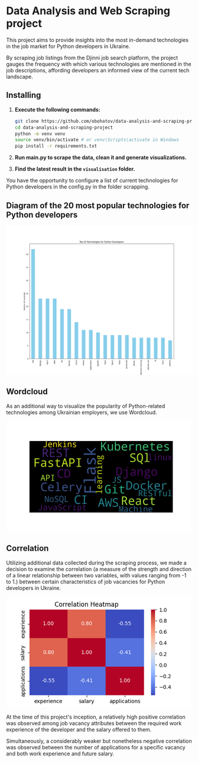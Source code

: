 # Data Analysis and Web Scraping project

This project aims to provide insights into the most in-demand technologies in the job market for Python developers in Ukraine.

By scraping job listings from the Djinni job search platform, the project gauges the frequency with which various technologies are mentioned in the job descriptions, affording developers an informed view of the current tech landscape.

## Installing

1. **Execute the following commands:**
   ```bash
   git clone https://github.com/obohatov/data-analysis-and-scraping-project
   cd data-analysis-and-scraping-project
   python -m venv venv
   source venv/bin/activate # or venv\Scripts\activate in Windows
   pip install -r requirements.txt
   ```
   
2. **Run main.py to scrape the data, clean it and generate visualizations.**
3. **Find the latest result in the `visualisation` folder.**

You have the opportunity to configure a list of current technologies for Python developers in the config.py in the folder scrapping.

## Diagram of the 20 most popular technologies for Python developers
![Correlation analysis](visualisation/top-20-technologies.png)

## Wordcloud
As an additional way to visualize the popularity of Python-related technologies among Ukrainian employers, we use Wordcloud.

![Wordcloud](additional-visualisation/wordcloud.png)

## Correlation
Utilizing additional data collected during the scraping process, we made a decision to examine the correlation (a measure of the strength and direction of a linear relationship between two variables, with values ranging from -1 to 1.) between certain characteristics of job vacancies for Python developers in Ukraine.

![Correlation analysis](additional-visualisation/correlation-heatmap.png)

At the time of this project's inception, a relatively high positive correlation was observed among job vacancy attributes between the required work experience of the developer and the salary offered to them.

Simultaneously, a considerably weaker but nonetheless negative correlation was observed between the number of applications for a specific vacancy and both work experience and future salary.
